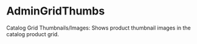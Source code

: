 # AdminGridThumbs
Catalog Grid Thumbnails/Images:
Shows product thumbnail images in the catalog product grid. 

